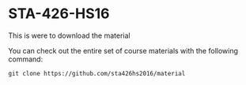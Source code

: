# STA-426-HS16

This is were to download the material

You can check out the entire set of course materials with the following command:
```
git clone https://github.com/sta426hs2016/material
```
